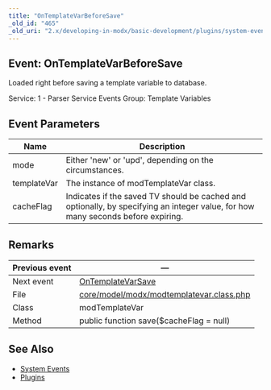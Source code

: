 ```yaml
---
title: "OnTemplateVarBeforeSave"
_old_id: "465"
_old_uri: "2.x/developing-in-modx/basic-development/plugins/system-events/ontemplatevarbeforesave"
---
```


## Event: OnTemplateVarBeforeSave

Loaded right before saving a template variable to database.

Service: 1 - Parser Service Events 
Group: Template Variables

## Event Parameters

| Name        | Description                                                                                                                      |
| ----------- | -------------------------------------------------------------------------------------------------------------------------------- |
| mode        | Either 'new' or 'upd', depending on the circumstances.                                                                           |
| templateVar | The instance of modTemplateVar class.                                                                                            |
| cacheFlag   | Indicates if the saved TV should be cached and optionally, by specifying an integer value, for how many seconds before expiring. |

## Remarks

| Previous event | —                                                                                                                                     |
| -------------- | -------------------------------------------------------------------------------------------------------------------------------------- |
| Next event     | [OnTemplateVarSave](developing-in-modx/basic-development/plugins/system-events/ontemplatevarsave "OnTemplateVarSave")                  |
| File           | [core/model/modx/modtemplatevar.class.php](https://github.com/modxcms/revolution/blob/master/core/model/modx/modtemplatevar.class.php) |
| Class          | modTemplateVar                                                                                                                         |
| Method         | public function save($cacheFlag = null)                                                                                                |

## See Also

- [System Events](extending-modx/plugins/system-events "System Events")
- [Plugins](extending-modx/plugins "Plugins")